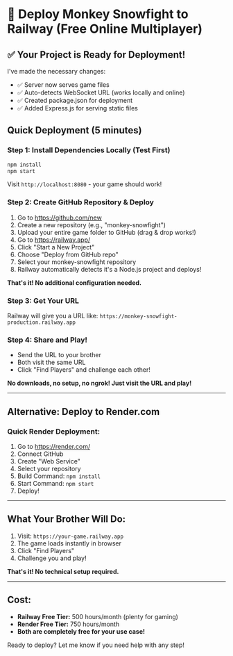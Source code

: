 # 🚀 Deploy Monkey Snowfight to Railway (Free Online Multiplayer)

## ✅ Your Project is Ready for Deployment!

I've made the necessary changes:
- ✅ Server now serves game files
- ✅ Auto-detects WebSocket URL (works locally and online)
- ✅ Created package.json for deployment
- ✅ Added Express.js for serving static files

## Quick Deployment (5 minutes)

### Step 1: Install Dependencies Locally (Test First)
```bash
npm install
npm start
```
Visit `http://localhost:8080` - your game should work!

### Step 2: Create GitHub Repository & Deploy
1. Go to https://github.com/new
2. Create a new repository (e.g., "monkey-snowfight")
3. Upload your entire game folder to GitHub (drag & drop works!)
4. Go to https://railway.app/
5. Click "Start a New Project"
6. Choose "Deploy from GitHub repo"
7. Select your monkey-snowfight repository
8. Railway automatically detects it's a Node.js project and deploys!

**That's it! No additional configuration needed.**

### Step 3: Get Your URL
Railway will give you a URL like:
`https://monkey-snowfight-production.railway.app`

### Step 4: Share and Play!
- Send the URL to your brother
- Both visit the same URL
- Click "Find Players" and challenge each other!

**No downloads, no setup, no ngrok! Just visit the URL and play!**

---

## Alternative: Deploy to Render.com

### Quick Render Deployment:
1. Go to https://render.com/
2. Connect GitHub
3. Create "Web Service" 
4. Select your repository
5. Build Command: `npm install`
6. Start Command: `npm start`
7. Deploy!

---

## What Your Brother Will Do:
1. Visit: `https://your-game.railway.app`
2. The game loads instantly in browser
3. Click "Find Players"
4. Challenge you and play!

**That's it! No technical setup required.**

---

## Cost:
- **Railway Free Tier:** 500 hours/month (plenty for gaming)
- **Render Free Tier:** 750 hours/month
- **Both are completely free for your use case!**

Ready to deploy? Let me know if you need help with any step!
